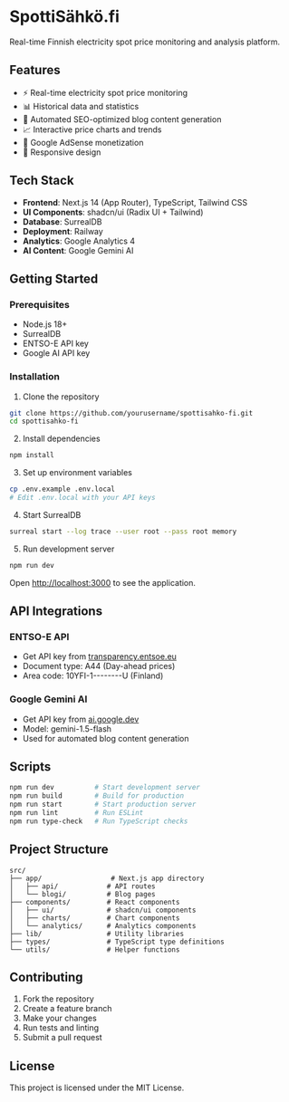 # SpottiSähkö.fi

Real-time Finnish electricity spot price monitoring and analysis platform.

## Features

- ⚡ Real-time electricity spot price monitoring
- 📊 Historical data and statistics 
- 📝 Automated SEO-optimized blog content generation
- 📈 Interactive price charts and trends
- 🎯 Google AdSense monetization
- 📱 Responsive design

## Tech Stack

- **Frontend**: Next.js 14 (App Router), TypeScript, Tailwind CSS
- **UI Components**: shadcn/ui (Radix UI + Tailwind)
- **Database**: SurrealDB
- **Deployment**: Railway
- **Analytics**: Google Analytics 4
- **AI Content**: Google Gemini AI

## Getting Started

### Prerequisites

- Node.js 18+ 
- SurrealDB
- ENTSO-E API key
- Google AI API key

### Installation

1. Clone the repository
```bash
git clone https://github.com/yourusername/spottisahko-fi.git
cd spottisahko-fi
```

2. Install dependencies
```bash
npm install
```

3. Set up environment variables
```bash
cp .env.example .env.local
# Edit .env.local with your API keys
```

4. Start SurrealDB
```bash
surreal start --log trace --user root --pass root memory
```

5. Run development server
```bash
npm run dev
```

Open [http://localhost:3000](http://localhost:3000) to see the application.

## API Integrations

### ENTSO-E API
- Get API key from [transparency.entsoe.eu](https://transparency.entsoe.eu)
- Document type: A44 (Day-ahead prices)
- Area code: 10YFI-1--------U (Finland)

### Google Gemini AI
- Get API key from [ai.google.dev](https://ai.google.dev)
- Model: gemini-1.5-flash
- Used for automated blog content generation

## Scripts

```bash
npm run dev          # Start development server
npm run build        # Build for production
npm run start        # Start production server
npm run lint         # Run ESLint
npm run type-check   # Run TypeScript checks
```

## Project Structure

```
src/
├── app/                 # Next.js app directory
│   ├── api/            # API routes
│   └── blogi/          # Blog pages
├── components/         # React components
│   ├── ui/             # shadcn/ui components
│   ├── charts/         # Chart components
│   └── analytics/      # Analytics components
├── lib/                # Utility libraries
├── types/              # TypeScript type definitions
└── utils/              # Helper functions
```

## Contributing

1. Fork the repository
2. Create a feature branch
3. Make your changes
4. Run tests and linting
5. Submit a pull request

## License

This project is licensed under the MIT License.